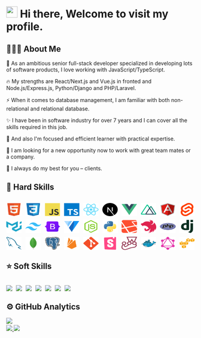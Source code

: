 <h1><img src="https://media.giphy.com/media/hvRJCLFzcasrR4ia7z/giphy.gif" width="30" height="30"></img> Hi there, Welcome to visit my profile.</h1>

<h2>👨🏻‍💻 About Me</h2>
<p>🏃 As an ambitious senior full-stack developer specialized in developing lots of software products, I love working with JavaScript/TypeScript.</p>
<p>🔥 My strengths are React/Next.js and Vue.js in fronted and Node.js/Express.js, Python/Django and PHP/Laravel.</p>
<p>⚡ When it comes to database management, I am familiar with both non-relational and relational database.</p>
<p>✨ I have been in software industry for over 7 years and I can cover all the skills required in this job.</p>
<p>🌱 And also I'm focused and efficient learner with practical expertise.</p>
<p>👀 I am looking for a new opportunity now to work with great team mates or a company.</p>
<p>💞️ I always do my best for you – clients.</p>

<h2>🚀 Hard Skills<h2>
<div>
  <div style="display: flex; gap: 10px; margin-bottom: 10px;">
    <img alt="HTML5" height="35" width="45" src="https://raw.githubusercontent.com/devicons/devicon/master/icons/html5/html5-original.svg">
    <img alt="CSS" height="35" width="45" src="https://raw.githubusercontent.com/devicons/devicon/master/icons/css3/css3-original.svg">
    <img alt="JavaScript" height="35" width="45" src="https://raw.githubusercontent.com/devicons/devicon/master/icons/javascript/javascript-original.svg">
    <img alt="TypeScript" height="35" width="45" src="https://raw.githubusercontent.com/devicons/devicon/master/icons/typescript/typescript-original.svg">
    <img alt="React" height="35" width="45" src="https://raw.githubusercontent.com/devicons/devicon/master/icons/react/react-original.svg">
    <img alt="Next" height="35" width="45" src="https://raw.githubusercontent.com/devicons/devicon/master/icons/nextjs/nextjs-original.svg">
    <img alt="Vue" height="35" width="45" src="https://raw.githubusercontent.com/devicons/devicon/master/icons/vuejs/vuejs-original.svg">
    <img alt="Nuxt" height="35" width="45" src="https://raw.githubusercontent.com/devicons/devicon/master/icons/nuxtjs/nuxtjs-original.svg">
    <img alt="Angular" height="35" width="45" src="https://raw.githubusercontent.com/devicons/devicon/master/icons/angularjs/angularjs-original.svg">
    <img alt="Svelte" height="35" width="45" src="https://raw.githubusercontent.com/devicons/devicon/master/icons/svelte/svelte-original.svg">
  </div>
  <div style="display: flex; gap: 10px; margin-bottom: 10px;">
    <img alt="MUI" height="35" width="45" src="https://raw.githubusercontent.com/devicons/devicon/master/icons/materialui/materialui-plain.svg">
    <img alt="TailwindCSS" height="35" width="45" src="https://raw.githubusercontent.com/devicons/devicon/master/icons/tailwindcss/tailwindcss-plain.svg">
    <img alt="BootStrap" height="35" width="45" src="https://raw.githubusercontent.com/devicons/devicon/master/icons/bootstrap/bootstrap-original.svg">
    <img alt="Vuetify" height="35" width="45" src="https://raw.githubusercontent.com/devicons/devicon/master/icons/vuetify/vuetify-original.svg">
    <img alt="NodeJS" height="35" width="45" src="https://raw.githubusercontent.com/devicons/devicon/master/icons/nodejs/nodejs-plain.svg">
    <img alt="Python" height="35" width="45" src="https://raw.githubusercontent.com/devicons/devicon/master/icons/python/python-original.svg">
    <img alt="Laravel" height="35" width="45" src="https://raw.githubusercontent.com/devicons/devicon/master/icons/laravel/laravel-plain.svg">
    <img alt="Nest" height="35" width="45" src="https://raw.githubusercontent.com/devicons/devicon/master/icons/nestjs/nestjs-plain.svg">
    <img alt="PHP" height="35" width="45" src="https://raw.githubusercontent.com/devicons/devicon/master/icons/php/php-original.svg">
    <img alt="Django" height="35" width="45" src="https://raw.githubusercontent.com/devicons/devicon/master/icons/django/django-plain.svg">
  </div>
  <div style="display: flex; gap: 10px;">
    <img alt="MySQL" height="35" width="45" src="https://raw.githubusercontent.com/devicons/devicon/master/icons/mysql/mysql-original.svg">
    <img alt="MongoDB" height="35" width="45" src="https://raw.githubusercontent.com/devicons/devicon/master/icons/mongodb/mongodb-original.svg">
    <img alt="PostgreSQL" height="35" width="45" src="https://raw.githubusercontent.com/devicons/devicon/master/icons/postgresql/postgresql-original.svg">
    <img alt="Firebase" height="35" width="45" src="https://raw.githubusercontent.com/devicons/devicon/master/icons/firebase/firebase-plain.svg">
    <img alt="Git" height="35" width="45" src="https://raw.githubusercontent.com/devicons/devicon/master/icons/git/git-original.svg">
    <img alt="Storybook" height="35" width="45" src="https://raw.githubusercontent.com/devicons/devicon/master/icons/storybook/storybook-original.svg">
    <img alt="Jest" height="35" width="45" src="https://raw.githubusercontent.com/devicons/devicon/master/icons/jest/jest-plain.svg">
    <img alt="Docker" height="35" width="45" src="https://raw.githubusercontent.com/devicons/devicon/master/icons/docker/docker-original.svg">
    <img alt="GraphQL" height="35" width="45" src="https://raw.githubusercontent.com/devicons/devicon/master/icons/graphql/graphql-plain.svg">
    <img alt="Amazon" height="35" width="45" src="https://raw.githubusercontent.com/devicons/devicon/master/icons/amazonwebservices/amazonwebservices-original.svg">
  </div>
</div>

<h2>⭐ Soft Skills<h2>
<div style="display:flex; gap: 10px;">
  <img src="https://img.shields.io/badge/Time%20management-2563eb?style=for-the-badge">
  <img src="https://img.shields.io/badge/Teamwork-2563eb?style=for-the-badge">
  <img src="https://img.shields.io/badge/Problem%20solving-2563eb?style=for-the-badge">
  <img src="https://img.shields.io/badge/Communication-2563eb?style=for-the-badge">
  <img src="https://img.shields.io/badge/Attention%20to%20detail-2563eb?style=for-the-badge">
  <img src="https://img.shields.io/badge/Creative%20thinking-2563eb?style=for-the-badge">
  <img src="https://img.shields.io/badge/Adaptability-2563eb?style=for-the-badge">
</div>

<h2>⚙️  GitHub Analytics</h2>
<div>
  <a href="https://github.com/starryeyedmax">
    <img src="https://github-profile-trophy.vercel.app/?username=starryeyedmax&title=MultiLanguage,Commits,Stars,Followers,PullRequest" />
  </a>
</div>
<div>
  <a href="https://github.com/starryeyedmax">
    <img src="https://github-readme-stats.vercel.app/api/top-langs/?username=starryeyedmax&langs_count=8&theme=dracula&layout=compact&hide=html,css,scss,makefile,ruby,less,dockerfile,shell" />
  </a>
  <a href="https://github.com/starryeyedmax">
    <img src="https://github-readme-stats.vercel.app/api?username=starryeyedmax&show_icons=true&theme=dracula&include_all_commits=true" />
  </a>
</div>
